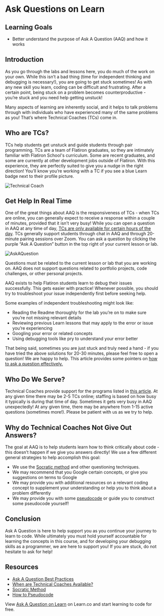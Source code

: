 # Ask Questions on Learn

## Learning Goals

- Better understand the purpose of Ask A Question (AAQ) and how it works

## Introduction

As you go through the labs and lessons here, you do much of the work on your
own. While this isn’t a bad thing (time for independent thinking and debugging
is necessary!), you are going to get stuck sometimes! As with any new skill you
learn, coding can be difficult and frustrating. After a certain point, being
stuck on a problem becomes counterproductive - you’re stuck and you need help
getting unstuck!

Many aspects of learning are inherently social, and it helps to talk problems
through with individuals who have experienced many of the same problems as you!
That’s where Technical Coaches (TCs) come in.

## Who are TCs?

TCs help students get unstuck and guide students through pair programming. TCs
are a team of Flatiron graduates, so they are intimately familiar with Flatiron
School's curriculum. Some are recent graduates, and some are currently at other
development jobs outside of Flatiron. With this experience, they are perfectly
suited to give you a nudge in the right direction! You’ll know you’re working
with a TC if you see a blue Learn badge next to their profile picture.

![Technical Coach](https://curriculum-content.s3.amazonaws.com/prework/technical_coach.png)

## Get Help In Real Time

One of the great things about AAQ is the responsiveness of TCs - when TCs are
online, you can generally expect to receive a response within a couple of
minutes, provided that it isn’t very busy! While you can open a question in AAQ
at any time of day,
[TCs are only available for certain hours of the day][hours]. TCs generally
support students through chat in AAQ and through 20-minute pairing sessions over
Zoom. You can ask a question by clicking the purple “Ask A Question” button in
the top right of your current lesson or lab.

![AskAQuestion](https://curriculum-content.s3.amazonaws.com/prework/AAQButton.png)

Questions must be related to the current lesson or lab that you are working on.
AAQ does not support questions related to portfolio projects, code challenges,
or other personal projects.

AAQ exists to help Flatiron students learn to debug their issues successfully.
This gets easier with practice! Whenever possible, you should try to
troubleshoot your issue independently first before seeking help.

Some examples of independent troubleshooting might look like:

- Reading the Readme thoroughly for the lab you’re on to make sure you’re not missing relevant details
- Reviewing previous Learn lessons that may apply to the error or issue
you’re experiencing
- Googling your error or related concepts
- Using debugging tools like pry to understand your error better

That being said, sometimes you are just stuck and truly need a hand - if you
have tried the above solutions for 20-30 minutes, please feel free to open a
question! We are happy to help. This article provides some pointers on
[how to ask a question effectively.][how to]

## Who Do We Serve?

Technical Coaches provide support for the programs listed in
[this article][supported tracks]. At any given time there may be 2-5 TCs online;
staffing is based on how busy it typically is during that time of day. Sometimes
it gets very busy in AAQ unexpectedly! At any given time, there may be anywhere
from 1-15 active questions (sometimes more!). Please be patient with us as we
try to help.

## Why do Technical Coaches Not Give Out Answers?

The goal at AAQ is to help students learn how to think critically about code -
this doesn’t happen if we give you answers directly! We use a few different
general strategies to help accomplish this goal:

- We use the [Socratic method][] and other questioning techniques.
- We may recommend that you Google certain concepts, or give you suggestions on
  terms to Google
- We may provide you with additional resources on a relevant coding concept to
  supplement your understanding or help you to think about a problem differently
- We may provide you with some [pseudocode][] or guide you to construct some
  pseudocode yourself!

## Conclusion

Ask A Question is here to help support you as you continue your journey to learn
to code. While ultimately you must hold yourself accountable for learning the
concepts in this course, and for developing your debugging skills as a
programmer, we are here to support you! If you are stuck, do not hesitate to ask
for help!

## Resources

- [Ask A Question Best Practices][how to]
- [When are Technical Coaches Available?][hours]
- [Socratic Method][]
- [How to Pseudocode][pseudocode]

[pseudocode]: https://www.wikihow.com/Write-Pseudocode
[Socratic Method]: https://en.wikipedia.org/wiki/Socratic_method
[how to]: https://help.learn.co/en/articles/3575055-ask-a-question-best-practices
[supported tracks]: https://help.learn.co/en/articles/492978-does-my-program-or-course-have-technical-coach-support

[hours]: https://help.learn.co/en/articles/493006-when-are-technical-coaches-available

<p class='util--hide'>View <a href='https://learn.co/lessons/ask-a-question'>Ask
A Question on Learn</a> on Learn.co and start learning to code for free.</p>

